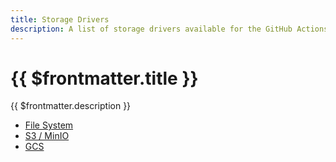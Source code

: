 ```yaml
---
title: Storage Drivers
description: A list of storage drivers available for the GitHub Actions Cache Server
---
```


# {{ $frontmatter.title }}

{{ $frontmatter.description }}

- [File System](/storage-drivers/file-system)
- [S3 / MinIO](/storage-drivers/s3)
- [GCS](/storage-drivers/google-cloud-storage)
